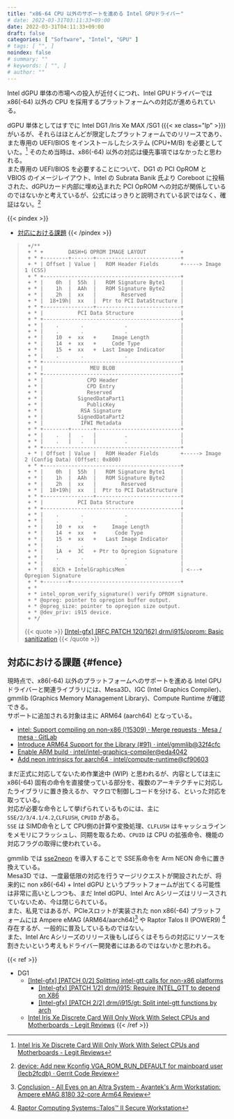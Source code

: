 ```yaml
---
title: "x86-64 CPU 以外のサポートを進める Intel GPUドライバー"
# date: 2022-03-31T03:11:33+09:00
date: 2022-03-31T04:11:33+09:00
draft: false
categories: [ "Software", "Intel", "GPU" ]
# tags: [ "", ]
noindex: false
# summary: ""
# keywords: [ "", ]
# author: ""
---
```


Intel dGPU 単体の市場への投入が近付くにつれ、Intel GPUドライバーでは x86(-64) 以外の CPU を採用するプラットフォームへの対応が進められている。  

dGPU 単体としてはすでに Intel DG1 /Iris Xe MAX /SG1 ({{< xe class="lp" >}}) がいるが、それらはほとんどが限定したプラットフォームでのリリースであり、また専用の UEFI/BIOS をインストールしたシステム (CPU+M/B) を必要としていた。[^dg1-bios]
そのため当時は、x86(-64) 以外の対応は優先事項ではなかったと思われる。  
また専用の UEFI/BIOS を必要することについて、DG1 の PCI OpROM と VBIOS のイメージレイアウト、Intel の Subrata Banik 氏より Coreboot に投稿された、dGPUカード内部に埋め込まれた PCI OpROM への対応が関係しているのではないかと考えているが、公式にはっきりと説明されている訳ではなく、確証はない。[^coreboot-pci-oprom]  

[^dg1-bios]: [Intel Iris Xe Discrete Card Will Only Work With Select CPUs and Motherboards - Legit Reviews](https://www.legitreviews.com/intel-iris-xe-discrete-card-will-only-work-with-select-cpus-and-motherboards_225470)
[^coreboot-pci-oprom]: [device: Add new Kconfig VGA_ROM_RUN_DEFAULT for mainboard user (Iecb2fcdb) · Gerrit Code Review](https://review.coreboot.org/c/coreboot/+/49016)

{{< pindex >}}
 * [対応における課題](#fence)
{{< /pindex >}}

 > 		+/**
 > 		+ *	+        DASH+G OPROM IMAGE LAYOUT           +
 > 		+ *	+--------+-------+---------------------------+
 > 		+ *	| Offset | Value |   ROM Header Fields       +-----> Image 1 (CSS)
 > 		+ *	+--------------------------------------------+
 > 		+ *	|    0h  |  55h  |   ROM Signature Byte1     |
 > 		+ *	|    1h  |  AAh  |   ROM Signature Byte2     |
 > 		+ *	|    2h  |  xx   |        Reserved           |
 > 		+ *	|  18+19h|  xx   |  Ptr to PCI DataStructure |
 > 		+ *	+----------------+---------------------------+
 > 		+ *	|           PCI Data Structure               |
 > 		+ *	+--------------------------------------------+
 > 		+ *	|    .       .             .                 |
 > 		+ *	|    .       .             .                 |
 > 		+ *	|    10  +  xx   +     Image Length          |
 > 		+ *	|    14  +  xx   +     Code Type             |
 > 		+ *	|    15  +  xx   +  Last Image Indicator     |
 > 		+ *	|    .       .             .                 |
 > 		+ *	+--------------------------------------------+
 > 		+ *	|               MEU BLOB                     |
 > 		+ *	+--------------------------------------------+
 > 		+ *	|              CPD Header                    |
 > 		+ *	|              CPD Entry                     |
 > 		+ *	|              Reserved                      |
 > 		+ *	|           SignedDataPart1                  |
 > 		+ *	|              PublicKey                     |
 > 		+ *	|            RSA Signature                   |
 > 		+ *	|           SignedDataPart2                  |
 > 		+ *	|            IFWI Metadata                   |
 > 		+ *	+--------+-------+---------------------------+
 > 		+ *	|    .   |   .   |         .                 |
 > 		+ *	|    .   |   .   |         .                 |
 > 		+ *	+--------------------------------------------+
 > 		+ *	| Offset | Value |   ROM Header Fields       +-----> Image 2 (Config Data) (Offset: 0x800)
 > 		+ *	+--------------------------------------------+
 > 		+ *	|    0h  |  55h  |   ROM Signature Byte1     |
 > 		+ *	|    1h  |  AAh  |   ROM Signature Byte2     |
 > 		+ *	|    2h  |  xx   |        Reserved           |
 > 		+ *	|  18+19h|  xx   |  Ptr to PCI DataStructure |
 > 		+ *	+----------------+---------------------------+
 > 		+ *	|           PCI Data Structure               |
 > 		+ *	+--------------------------------------------+
 > 		+ *	|    .       .             .                 |
 > 		+ *	|    .       .             .                 |
 > 		+ *	|    10  +  xx   +     Image Length          |
 > 		+ *	|    14  +  xx   +      Code Type            |
 > 		+ *	|    15  +  xx   +   Last Image Indicator    |
 > 		+ *	|    .       .             .                 |
 > 		+ *	|    1A  +  3C   + Ptr to Opregion Signature |
 > 		+ *	|    .       .             .                 |
 > 		+ *	|    .       .             .                 |
 > 		+ *	|   83Ch + IntelGraphicsMem                  | <---+ Opregion Signature
 > 		+ *	+--------+-----------------------------------+
 > 		+ *
 > 		+ * intel_oprom_verify_signature() verify OPROM signature.
 > 		+ * @opreg: pointer to opregion buffer output.
 > 		+ * @opreg_size: pointer to opregion size output.
 > 		+ * @dev_priv: i915 device.
 > 		+ */
 >
 > {{< quote >}} [[Intel-gfx] [RFC PATCH 120/162] drm/i915/oprom: Basic sanitization](https://lists.freedesktop.org/archives/intel-gfx/2020-November/254123.html) {{< /quote >}}

## 対応における課題 {#fence}

現時点で、x86(-64) 以外のプラットフォームへのサポートを進める Intel GPUドライバーと関連ライブラリには、Mesa3D、IGC (Intel Graphics Compiler)、gmmlib (Graphics Memory Management Library)、Compute Runtime が確認できる。  
サポートに追加される対象は主に ARM64 (aarch64) となっている。  

 * [intel: Support compiling on non-x86 (!15309) · Merge requests · Mesa / mesa · GitLab](https://gitlab.freedesktop.org/mesa/mesa/-/merge_requests/15309)
 * [Introduce ARM64 Support for the Library (#91) · intel/gmmlib@32f4cfc](https://github.com/intel/gmmlib/commit/32f4cfc294f8342f6e0e1bae2ef430c3971d50c6)
 * [Enable ARM build · intel/intel-graphics-compiler@eda4042](https://github.com/intel/intel-graphics-compiler/commit/eda4042be98cf1edd6cabf45104f4e1050a3bbfb)
 * [Add neon intrinsics for aarch64 · intel/compute-runtime@cf90603](https://github.com/intel/compute-runtime/commit/cf906030ac0da5799d6a8ee7878f64bb20fa8b9c)

まだ正式に対応してないため作業途中 (WIP) と思われるが、内容としては主に x86(-64) 固有の命令を直接使っている部分を、複数のアーキテクチャに対応したライブラリに置き換えるか、マクロで制御しコードを分ける、といった対応を取っている。  
対応が必要な命令として挙げられているものには、主に `SSE/2/3/4.1/4.2`,`CLFLUSH`, `CPUID` がある。  
`SSE` は SIMD命令として CPU側の計算や変換処理、`CLFLUSH` はキャッシュラインをメモリにフラッシュし、同期を取るため、`CPUID` は CPU の拡張命令、機能の対応フラグの取得に使われている。  

gmmlib では [sse2neon](https://github.com/DLTcollab/sse2neon/) を導入することで SSE系命令を Arm NEON 命令に置き換えている。  
Mesa3D では、一度最低限の対応を行うマージリクエストが開設されたが、将来的に non x86(-64) + Intel dGPU というプラットフォームが出てくる可能性は非常に高いとしつつも、まだ Intel dGPU、Intel Arc Aシリーズはリリースされていないため、今は閉じられている。  
また、私見ではあるが、PCIeスロットが実装された non x86(-64) プラットフォームには Ampere eMAG (ARM64/aarch64)[^ampere-emag] や Raptor Talos II (POWER9) [^raptor-talos-ii] 存在するが、一般的に普及しているものではない。  
また、Intel Arc Aシリーズのリリース後もしばらくはそちらの対応にリソースを割きたいという考えもドライバー開発者にはあるのではないかと思われる。  

[^ampere-emag]: [Conclusion - All Eyes on an Altra System - Avantek's Arm Workstation: Ampere eMAG 8180 32-core Arm64 Review](https://www.anandtech.com/show/15733/ampere-emag-system-a-32core-arm64-workstation/7)
[^raptor-talos-ii]: [Raptor Computing Systems::Talos™ II Secure Workstation](https://www.raptorcs.com/TALOSII/)

{{< ref >}}
 * DG1
    * [[Intel-gfx] [PATCH 0/2] Splitting intel-gtt calls for non-x86 platforms](https://lists.freedesktop.org/archives/intel-gfx/2022-March/293151.html)
        * [[Intel-gfx] [PATCH 1/2] drm/i915: Require INTEL_GTT to depend on X86](https://lists.freedesktop.org/archives/intel-gfx/2022-March/293152.html)
        * [[Intel-gfx] [PATCH 2/2] drm/i915/gt: Split intel-gtt functions by arch](https://lists.freedesktop.org/archives/intel-gfx/2022-March/293153.html)
    * [Intel Iris Xe Discrete Card Will Only Work With Select CPUs and Motherboards - Legit Reviews](https://www.legitreviews.com/intel-iris-xe-discrete-card-will-only-work-with-select-cpus-and-motherboards_225470)
{{< /ref >}}
